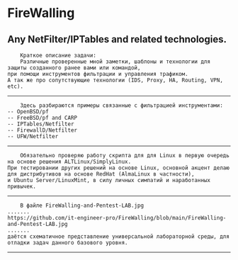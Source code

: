 # FireWalling
Any NetFilter/IPTables and related technologies.
-----------------------------------------------------------------------------------------------------------------------------------------
        Краткое описание задачи:
        Различные проверенные мной заметки, шаблоны и технологии для защиты созданного ранее вами или командой, 
    при помощи инструментов фильтрации и управления трафиком.  
    А так же про сопутствующие технологии (IDS, Proxy, HA, Routing, VPN, etc).
-----------------------------------------------------------------------------------------------------------------------------------------
        Здесь разбираются примеры связанные с фильтрацией инструментами:
    -- OpenBSD/pf
    -- FreeBSD/pf and CARP
    -- IPTables/Netfilter
    -- FirewallD/Netfilter
    -- UFW/Netfilter
-----------------------------------------------------------------------------------------------------------------------------------------
        Обязательно проверяю работу скрипта для для Linux в первую очередь на основе решения ALTLinux/SimplyLinux.
    При тестировании других решений на основе Linux, основной акцент делаю для дистрибутивов на основе RedHat (AlmaLinux в частности), 
    и Ubuntu Server/LinuxMint, в силу личных симпатий и наработанных привычек.
-----------------------------------------------------------------------------------------------------------------------------------------
        В файле FireWalling-and-Pentest-LAB.jpg 
    .......
    https://github.com/it-engineer-pro/FireWalling/blob/main/FireWalling-and-Pentest-LAB.jpg
    .......
    даётся схематичное представление универсальной лабораторной среды, для отладки задач данного базового уровня.
-----------------------------------------------------------------------------------------------------------------------------------------
